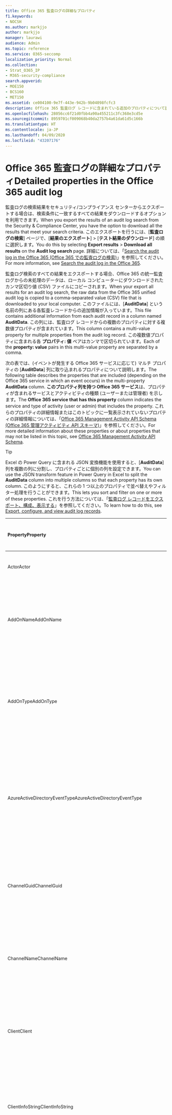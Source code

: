 ```yaml
---
title: Office 365 監査ログの詳細なプロパティ
f1.keywords:
- NOCSH
ms.author: markjjo
author: markjjo
manager: laurawi
audience: Admin
ms.topic: reference
ms.service: O365-seccomp
localization_priority: Normal
ms.collection:
- Strat_O365_IP
- M365-security-compliance
search.appverid:
- MOE150
- BCS160
- MET150
ms.assetid: ce004100-9e7f-443e-942b-9b04098fcfc3
description: Office 365 監査ログ レコードに含まれている追加のプロパティについて説明します。
ms.openlocfilehash: 28056cc6f21d0fbb4a90a455211c3fc368e3cd5e
ms.sourcegitcommit: 8959701cf009068b40da2757b4a61da61d5c166b
ms.translationtype: HT
ms.contentlocale: ja-JP
ms.lasthandoff: 04/09/2020
ms.locfileid: "43207176"
---
```

# <a name="detailed-properties-in-the-office-365-audit-log"></a><span data-ttu-id="90f0e-103">Office 365 監査ログの詳細なプロパティ</span><span class="sxs-lookup"><span data-stu-id="90f0e-103">Detailed properties in the Office 365 audit log</span></span>

<span data-ttu-id="90f0e-104">監査ログの検索結果をセキュリティ/コンプライアンス センターからエクスポートする場合は、検索条件に一致するすべての結果をダウンロードするオプションを利用できます。</span><span class="sxs-lookup"><span data-stu-id="90f0e-104">When you export the results of an audit log search from the Security & Compliance Center, you have the option to download all the results that meet your search criteria.</span></span> <span data-ttu-id="90f0e-105">このエクスポートを行うには、[**監査ログの検索**] ページで、[**結果のエクスポート**] \> [**テスト結果のダウンロード**] の順に選択します。</span><span class="sxs-lookup"><span data-stu-id="90f0e-105">You do this by selecting **Export results** \> **Download all results** on the **Audit log search** page.</span></span> <span data-ttu-id="90f0e-106">詳細については、「[Search the audit log in the Office 365 (Office 365 での監査ログの検索)](search-the-audit-log-in-security-and-compliance.md)」を参照してください。</span><span class="sxs-lookup"><span data-stu-id="90f0e-106">For more information, see [Search the audit log in the Office 365](search-the-audit-log-in-security-and-compliance.md).</span></span>
  
 <span data-ttu-id="90f0e-107">監査ログ検索のすべての結果をエクスポートする場合、Office 365 の統一監査ログからの未処理のデータは、ローカル コンピューターにダウンロードされたカンマ区切り値 (CSV) ファイルにコピーされます。</span><span class="sxs-lookup"><span data-stu-id="90f0e-107">When your export all results for an audit log search, the raw data from the Office 365 unified audit log is copied to a comma-separated value (CSV) file that is downloaded to your local computer.</span></span> <span data-ttu-id="90f0e-108">このファイルには、[**AuditData**] という名前の列にある各監査レコードからの追加情報が入っています。</span><span class="sxs-lookup"><span data-stu-id="90f0e-108">This file contains additional information from each audit record in a column named **AuditData**.</span></span> <span data-ttu-id="90f0e-109">この列には、監査ログ レコードからの複数のプロパティに対する複数値プロパティが含まれています。</span><span class="sxs-lookup"><span data-stu-id="90f0e-109">This column contains a multi-value property for multiple properties from the audit log record.</span></span> <span data-ttu-id="90f0e-110">この複数値プロパティに含まれる各 **プロパティ: 値** ペアはカンマで区切られています。</span><span class="sxs-lookup"><span data-stu-id="90f0e-110">Each of the **property: value** pairs in this multi-value property are separated by a comma.</span></span> 
  
<span data-ttu-id="90f0e-111">次の表では、(イベントが発生する Office 365 サービスに応じて) マルチ プロパティの [**AuditData**] 列に取り込まれるプロパティについて説明します。</span><span class="sxs-lookup"><span data-stu-id="90f0e-111">The following table describes the properties that are included (depending on the Office 365 service in which an event occurs) in the multi-property **AuditData** column.</span></span> <span data-ttu-id="90f0e-112">**このプロパティ列を持つ Office 365 サービス**は、プロパティが含まれるサービスとアクティビティの種類 (ユーザーまたは管理者) を示します。</span><span class="sxs-lookup"><span data-stu-id="90f0e-112">The **Office 365 service that has this property** column indicates the service and type of activity (user or admin) that includes the property.</span></span> <span data-ttu-id="90f0e-113">これらのプロパティの詳細情報またはこのトピックに一覧表示されていないプロパティの詳細情報については、「[Office 365 Management Activity API Schema (Office 365 管理アクティビティ API スキーマ)](https://go.microsoft.com/fwlink/p/?LinkId=717993)」を参照してください。</span><span class="sxs-lookup"><span data-stu-id="90f0e-113">For more detailed information about these properties or about properties that may not be listed in this topic, see [Office 365 Management Activity API Schema](https://go.microsoft.com/fwlink/p/?LinkId=717993).</span></span>
  
> [!TIP]
> <span data-ttu-id="90f0e-114">Excel の Power Query に含まれる JSON 変換機能を使用すると、[**AuditData**] 列を複数の列に分割し、プロパティごとに個別の列を設定できます。</span><span class="sxs-lookup"><span data-stu-id="90f0e-114">You can use the JSON transform feature in Power Query in Excel to split the **AuditData** column into multiple columns so that each property has its own column.</span></span> <span data-ttu-id="90f0e-115">このようにすると、これらの 1 つ以上のプロパティで並べ替えやフィルター処理を行うことができます。</span><span class="sxs-lookup"><span data-stu-id="90f0e-115">This lets you sort and filter on one or more of these properties.</span></span> <span data-ttu-id="90f0e-116">これを行う方法については、「[監査ログ レコードをエクスポート、構成、表示する](export-view-audit-log-records.md)」を参照してください。</span><span class="sxs-lookup"><span data-stu-id="90f0e-116">To learn how to do this, see [Export, configure, and view audit log records](export-view-audit-log-records.md).</span></span> 
  
|<span data-ttu-id="90f0e-117">**Property**</span><span class="sxs-lookup"><span data-stu-id="90f0e-117">**Property**</span></span>|<span data-ttu-id="90f0e-118">**説明**</span><span class="sxs-lookup"><span data-stu-id="90f0e-118">**Description**</span></span>|<span data-ttu-id="90f0e-119">**このプロパティを使用する Office 365 サービス**</span><span class="sxs-lookup"><span data-stu-id="90f0e-119">**Office 365 service that has this property**</span></span>|
|:-----|:-----|:-----|
|<span data-ttu-id="90f0e-120">Actor</span><span class="sxs-lookup"><span data-stu-id="90f0e-120">Actor</span></span>|<span data-ttu-id="90f0e-121">アクションを実行したユーザーまたはサービス アカウント。</span><span class="sxs-lookup"><span data-stu-id="90f0e-121">The user or service account that performed the action.</span></span>|<span data-ttu-id="90f0e-122">Azure Active Directory</span><span class="sxs-lookup"><span data-stu-id="90f0e-122">Azure Active Directory</span></span>|
|<span data-ttu-id="90f0e-123">AddOnName</span><span class="sxs-lookup"><span data-stu-id="90f0e-123">AddOnName</span></span>|<span data-ttu-id="90f0e-124">チームで追加、削除、または更新されたアドオンの名前。</span><span class="sxs-lookup"><span data-stu-id="90f0e-124">The name of an add-on that was added, removed, or updated in a team.</span></span> <span data-ttu-id="90f0e-125">Microsoft Teams のアドオンの種類には、ボット、コネクタ、またはタブがあります。</span><span class="sxs-lookup"><span data-stu-id="90f0e-125">The type of add-ons in Microsoft Teams is a bot, a connector, or a tab.</span></span>|<span data-ttu-id="90f0e-126">Microsoft Teams</span><span class="sxs-lookup"><span data-stu-id="90f0e-126">Microsoft Teams</span></span>|
|<span data-ttu-id="90f0e-127">AddOnType</span><span class="sxs-lookup"><span data-stu-id="90f0e-127">AddOnType</span></span>|<span data-ttu-id="90f0e-p106">チームで追加、削除、または更新されたアドオンの種類。次の値によって、アドオンの種類が示されます。</span><span class="sxs-lookup"><span data-stu-id="90f0e-p106">The type of an add-on that was added, removed, or updated in a team. The following values indicate the type of add-on.  </span></span><br/> <span data-ttu-id="90f0e-130">**1** -ボットを意味します。</span><span class="sxs-lookup"><span data-stu-id="90f0e-130">**1** - Indicates a bot.</span></span><br/> <span data-ttu-id="90f0e-131">**2** -コネクタを意味します。</span><span class="sxs-lookup"><span data-stu-id="90f0e-131">**2** - Indicates a connector.</span></span><br/> <span data-ttu-id="90f0e-132">**3** -タブを意味します。</span><span class="sxs-lookup"><span data-stu-id="90f0e-132">**3** - Indicates a tab.</span></span>|<span data-ttu-id="90f0e-133">Microsoft Teams</span><span class="sxs-lookup"><span data-stu-id="90f0e-133">Microsoft Teams</span></span>|
|<span data-ttu-id="90f0e-134">AzureActiveDirectoryEventType</span><span class="sxs-lookup"><span data-stu-id="90f0e-134">AzureActiveDirectoryEventType</span></span>|<span data-ttu-id="90f0e-p107">Azure Active Directory のイベントの種類。次の値によって、イベントの種類が示されます。</span><span class="sxs-lookup"><span data-stu-id="90f0e-p107">The type of Azure Active Directory event. The following values indicate the type of event.  </span></span><br/> <span data-ttu-id="90f0e-137">**0** - アカウント ログイン イベントを意味します。</span><span class="sxs-lookup"><span data-stu-id="90f0e-137">**0** - Indicates an account login event.</span></span><br/> <span data-ttu-id="90f0e-138">**1** - Azure アプリケーション セキュリティ イベントを意味します。</span><span class="sxs-lookup"><span data-stu-id="90f0e-138">**1** - Indicates an Azure application security event.</span></span>|<span data-ttu-id="90f0e-139">Azure Active Directory</span><span class="sxs-lookup"><span data-stu-id="90f0e-139">Azure Active Directory</span></span>|
|<span data-ttu-id="90f0e-140">ChannelGuid</span><span class="sxs-lookup"><span data-stu-id="90f0e-140">ChannelGuid</span></span>|<span data-ttu-id="90f0e-p108">Microsoft Teams のチャネルの ID。チャネルが置かれているチームは、**TeamName** プロパティと **TeamGuid** プロパティによって識別されます。</span><span class="sxs-lookup"><span data-stu-id="90f0e-p108">The ID of a Microsoft Teams channel. The team that the channel is located in is identified by the **TeamName** and **TeamGuid** properties.</span></span>|<span data-ttu-id="90f0e-143">Microsoft Teams</span><span class="sxs-lookup"><span data-stu-id="90f0e-143">Microsoft Teams</span></span>|
|<span data-ttu-id="90f0e-144">ChannelName</span><span class="sxs-lookup"><span data-stu-id="90f0e-144">ChannelName</span></span>|<span data-ttu-id="90f0e-p109">Microsoft Teams のチャネルの名前。チャネルが置かれているチームは、**TeamName** プロパティと **TeamGuid** プロパティによって識別されます。</span><span class="sxs-lookup"><span data-stu-id="90f0e-p109">The name of a Microsoft Teams channel. The team that the channel is located in is identified by the **TeamName** and **TeamGuid** properties.</span></span>|<span data-ttu-id="90f0e-147">Microsoft Teams</span><span class="sxs-lookup"><span data-stu-id="90f0e-147">Microsoft Teams</span></span>|
|<span data-ttu-id="90f0e-148">Client</span><span class="sxs-lookup"><span data-stu-id="90f0e-148">Client</span></span>|<span data-ttu-id="90f0e-149">ログイン イベントに使用されたクライアント デバイスと、そのデバイスの OS およびブラウザー (例: Nokia Lumia 920、Windows Phone 8、IE Mobile 11)。</span><span class="sxs-lookup"><span data-stu-id="90f0e-149">The client device, the device OS, and the device browser used for the login event (for example, Nokia Lumia 920; Windows Phone 8; IE Mobile 11).</span></span>|<span data-ttu-id="90f0e-150">Azure Active Directory</span><span class="sxs-lookup"><span data-stu-id="90f0e-150">Azure Active Directory</span></span>|
|<span data-ttu-id="90f0e-151">ClientInfoString</span><span class="sxs-lookup"><span data-stu-id="90f0e-151">ClientInfoString</span></span>|<span data-ttu-id="90f0e-152">操作を実行するために使用されたメール クライアントに関する情報 (ブラウザーのバージョン、Outlook のバージョン、およびモバイル デバイスの情報など)。</span><span class="sxs-lookup"><span data-stu-id="90f0e-152">Information about the email client that was used to perform the operation, such as a browser version, Outlook version, and mobile device information</span></span>|<span data-ttu-id="90f0e-153">Exchange (メールボックス アクティビティ)</span><span class="sxs-lookup"><span data-stu-id="90f0e-153">Exchange (mailbox activity)</span></span>|
|<span data-ttu-id="90f0e-154">ClientIP</span><span class="sxs-lookup"><span data-stu-id="90f0e-154">ClientIP</span></span>|<span data-ttu-id="90f0e-p110">アクティビティがログに記録されたときに使用されたデバイスの IP アドレス。IP アドレスは、IPv4 または IPv6 アドレスの形式で表示されます。</span><span class="sxs-lookup"><span data-stu-id="90f0e-p110">The IP address of the device that was used when the activity was logged. The IP address is displayed in either an IPv4 or IPv6 address format.</span></span><br/><br/> <span data-ttu-id="90f0e-157">一部のサービスでは、このプロパティに表示される値は、ユーザーに代わってサービスを呼び出す信頼できるアプリケーション (Office on the web アプリなど) の IP アドレスであり、アクティビティを実行したユーザーが使用するデバイスの IP アドレスではない場合があります。</span><span class="sxs-lookup"><span data-stu-id="90f0e-157">For some services, the value displayed in this property might be the IP address for a trusted application (for example, Office on the web apps) calling into the service on behalf of a user and not the IP address of the device used by person who performed the activity.</span></span> <br/><br/><span data-ttu-id="90f0e-158">また、Azure Active Directory 関連のイベントの管理者のアクティビティ (またはシステムアカウントによって実行されるアクティビティ) の場合、IP アドレスはログに記録されず、ClientIP プロパティの値は `null` になります。</span><span class="sxs-lookup"><span data-stu-id="90f0e-158">Also, for admin activity (or activity performed by a system account) for Azure Active Directory-related events, the IP address isn't logged and the value for the ClientIP property is `null`.</span></span> |<span data-ttu-id="90f0e-159">Azure Active Directory、Exchange、SharePoint</span><span class="sxs-lookup"><span data-stu-id="90f0e-159">Azure Active Directory, Exchange, SharePoint</span></span>|
|<span data-ttu-id="90f0e-160">CreationTime</span><span class="sxs-lookup"><span data-stu-id="90f0e-160">CreationTime</span></span>|<span data-ttu-id="90f0e-161">ユーザーがアクティビティを実行した、世界協定時刻 (UTC) での日時。</span><span class="sxs-lookup"><span data-stu-id="90f0e-161">The date and time in Coordinated Universal Time (UTC) when the user performed the activity.</span></span>|<span data-ttu-id="90f0e-162">すべて</span><span class="sxs-lookup"><span data-stu-id="90f0e-162">All</span></span>|
|<span data-ttu-id="90f0e-163">DestinationFileExtension</span><span class="sxs-lookup"><span data-stu-id="90f0e-163">DestinationFileExtension</span></span>|<span data-ttu-id="90f0e-p111">コピーまたは移動されたファイルのファイル拡張子。このプロパティは、FileCopied および FileMoved ユーザー アクティビティに対してのみ表示されます。</span><span class="sxs-lookup"><span data-stu-id="90f0e-p111">The file extension of a file that is copied or moved. This property is displayed only for the FileCopied and FileMoved user activities.</span></span>|<span data-ttu-id="90f0e-166">SharePoint</span><span class="sxs-lookup"><span data-stu-id="90f0e-166">SharePoint</span></span>|
|<span data-ttu-id="90f0e-167">DestinationFileName</span><span class="sxs-lookup"><span data-stu-id="90f0e-167">DestinationFileName</span></span>|<span data-ttu-id="90f0e-p112">コピーまたは移動されたファイルの名前。このプロパティは、FileCopied および FileMoved アクションに対してのみ表示されます。</span><span class="sxs-lookup"><span data-stu-id="90f0e-p112">The name of the file is copied or moved. This property is displayed only for the FileCopied and FileMoved actions.</span></span>|<span data-ttu-id="90f0e-170">SharePoint</span><span class="sxs-lookup"><span data-stu-id="90f0e-170">SharePoint</span></span>|
|<span data-ttu-id="90f0e-171">DestinationRelativeUrl</span><span class="sxs-lookup"><span data-stu-id="90f0e-171">DestinationRelativeUrl</span></span>|<span data-ttu-id="90f0e-172">ファイルのコピー先または移動先フォルダーの URL。</span><span class="sxs-lookup"><span data-stu-id="90f0e-172">The URL of the destination folder where a file is copied or moved.</span></span> <span data-ttu-id="90f0e-173">**SiteURL**、**DestinationRelativeURL**、および **DestinationFileName** プロパティの値の組み合わせは、**ObjectID** プロパティの値と同じであり、コピーされたファイルの完全パス名です。</span><span class="sxs-lookup"><span data-stu-id="90f0e-173">The combination of the values for the **SiteURL**, the **DestinationRelativeURL**, and the **DestinationFileName** property is the same as the value for the **ObjectID** property, which is the full path name for the file that was copied.</span></span> <span data-ttu-id="90f0e-174">このプロパティは、FileCopied および FileMoved ユーザー アクティビティに対してのみ表示されます。</span><span class="sxs-lookup"><span data-stu-id="90f0e-174">This property is displayed only for the FileCopied and FileMoved user activities.</span></span>|<span data-ttu-id="90f0e-175">SharePoint</span><span class="sxs-lookup"><span data-stu-id="90f0e-175">SharePoint</span></span>|
|<span data-ttu-id="90f0e-176">EventSource</span><span class="sxs-lookup"><span data-stu-id="90f0e-176">EventSource</span></span>|<span data-ttu-id="90f0e-p114">SharePoint でイベントが発生したことを示します。有効な値は、**SharePoint** と **ObjectModel** です。</span><span class="sxs-lookup"><span data-stu-id="90f0e-p114">Identifies that an event occurred in SharePoint. Possible values are **SharePoint** and **ObjectModel**.</span></span>|<span data-ttu-id="90f0e-179">SharePoint</span><span class="sxs-lookup"><span data-stu-id="90f0e-179">SharePoint</span></span>|
|<span data-ttu-id="90f0e-180">ExternalAccess</span><span class="sxs-lookup"><span data-stu-id="90f0e-180">ExternalAccess</span></span>|<span data-ttu-id="90f0e-p115">Exchange 管理者のアクティビティの場合は、組織内のユーザー、Microsoft データセンター担当者またはデータセンター サービス アカウント、あるいは代理管理者によってコマンドレットが実行されたことを示します。値 **False** は、コマンドレットが組織内のユーザーによって実行されたことを意味します。値 **True** は、コマンドレットがデータセンター担当者、データセンター サービス アカウント、または代理管理者によって実行されたことを意味します。</span><span class="sxs-lookup"><span data-stu-id="90f0e-p115">For Exchange admin activity, specifies whether the cmdlet was run by a user in your organization, by Microsoft datacenter personnel or a datacenter service account, or by a delegated administrator. The value **False** indicates that the cmdlet was run by someone in your organization. The value **True** indicates that the cmdlet was run by datacenter personnel, a datacenter service account, or a delegated administrator.  </span></span><br/> <span data-ttu-id="90f0e-184">Exchange メールボックス アクティビティの場合は、メールボックスにアクセスしたのが組織外のユーザーであるかどうかを示します。</span><span class="sxs-lookup"><span data-stu-id="90f0e-184">For Exchange mailbox activity, specifies whether a mailbox was accessed by a user outside your organization.</span></span>|<span data-ttu-id="90f0e-185">Exchange</span><span class="sxs-lookup"><span data-stu-id="90f0e-185">Exchange</span></span>|
|<span data-ttu-id="90f0e-186">ExtendedProperties</span><span class="sxs-lookup"><span data-stu-id="90f0e-186">ExtendedProperties</span></span>|<span data-ttu-id="90f0e-187">Azure Active Directory イベントの拡張プロパティ。</span><span class="sxs-lookup"><span data-stu-id="90f0e-187">The extended properties for an Azure Active Directory event.</span></span>|<span data-ttu-id="90f0e-188">Azure Active Directory</span><span class="sxs-lookup"><span data-stu-id="90f0e-188">Azure Active Directory</span></span>|
|<span data-ttu-id="90f0e-189">ID</span><span class="sxs-lookup"><span data-stu-id="90f0e-189">ID</span></span>|<span data-ttu-id="90f0e-190">監査レコード エントリの ID。</span><span class="sxs-lookup"><span data-stu-id="90f0e-190">The ID of the audit record entry.</span></span> <span data-ttu-id="90f0e-191">ID は、監査ログのレコードを一意に識別します。<sup>1</sup></span><span class="sxs-lookup"><span data-stu-id="90f0e-191">The ID uniquely identifies the record in the audit log.<sup>1</sup></span></span>|<span data-ttu-id="90f0e-192">すべて</span><span class="sxs-lookup"><span data-stu-id="90f0e-192">All</span></span>|
|<span data-ttu-id="90f0e-193">InternalLogonType</span><span class="sxs-lookup"><span data-stu-id="90f0e-193">InternalLogonType</span></span>|<span data-ttu-id="90f0e-194">内部使用のため予約済み。</span><span class="sxs-lookup"><span data-stu-id="90f0e-194">Reserved for internal use.</span></span>|<span data-ttu-id="90f0e-195">Exchange (メールボックス アクティビティ)</span><span class="sxs-lookup"><span data-stu-id="90f0e-195">Exchange (mailbox activity)</span></span>|
|<span data-ttu-id="90f0e-196">ItemType</span><span class="sxs-lookup"><span data-stu-id="90f0e-196">ItemType</span></span>|<span data-ttu-id="90f0e-p117">アクセスまたは変更されたオブジェクトの種類。設定できる値は、**File**、**Folder**、**Web**、**Site**、**Tenant**、および **DocumentLibrary** です。</span><span class="sxs-lookup"><span data-stu-id="90f0e-p117">The type of object that was accessed or modified. Possible values include **File**, **Folder**, **Web**, **Site**, **Tenant**, and **DocumentLibrary**.</span></span>|<span data-ttu-id="90f0e-199">SharePoint</span><span class="sxs-lookup"><span data-stu-id="90f0e-199">SharePoint</span></span>|
|<span data-ttu-id="90f0e-200">LoginStatus</span><span class="sxs-lookup"><span data-stu-id="90f0e-200">LoginStatus</span></span>|<span data-ttu-id="90f0e-201">発生した可能性のあるログイン失敗を識別します。</span><span class="sxs-lookup"><span data-stu-id="90f0e-201">Identifies login failures that might have occurred.</span></span>|<span data-ttu-id="90f0e-202">Azure Active Directory</span><span class="sxs-lookup"><span data-stu-id="90f0e-202">Azure Active Directory</span></span>|
|<span data-ttu-id="90f0e-203">LogonType</span><span class="sxs-lookup"><span data-stu-id="90f0e-203">LogonType</span></span>|<span data-ttu-id="90f0e-p118">メールボックス アクセスの種類。次の値によって、メールボックスにアクセスしたユーザーの種類が示されます。</span><span class="sxs-lookup"><span data-stu-id="90f0e-p118">The type of mailbox access. The following values indicate the type of user who accessed the mailbox.  </span></span><br/><br/> <span data-ttu-id="90f0e-206">**0** - メールボックスの所有者を意味します。</span><span class="sxs-lookup"><span data-stu-id="90f0e-206">**0** - Indicates a mailbox owner.</span></span><br/> <span data-ttu-id="90f0e-207">**1** - 管理者を意味します。</span><span class="sxs-lookup"><span data-stu-id="90f0e-207">**1** - Indicates an administrator.</span></span><br/> <span data-ttu-id="90f0e-208">**2** - 代理人を意味します。</span><span class="sxs-lookup"><span data-stu-id="90f0e-208">**2** - Indicates a delegate.</span></span> <br/><span data-ttu-id="90f0e-209">**3** - Microsoft データセンターのトランスポート サービスを意味します。</span><span class="sxs-lookup"><span data-stu-id="90f0e-209">**3** - Indicates the transport service in the Microsoft datacenter.</span></span><br/> <span data-ttu-id="90f0e-210">**4** - Microsoft データセンターのサービス アカウントを意味します。</span><span class="sxs-lookup"><span data-stu-id="90f0e-210">**4** - Indicates a   service account in the Microsoft datacenter.</span></span> <br/><span data-ttu-id="90f0e-211">**6** - 代理管理者を意味します。</span><span class="sxs-lookup"><span data-stu-id="90f0e-211">**6** - Indicates a delegated administrator.</span></span>|<span data-ttu-id="90f0e-212">Exchange (メールボックス アクティビティ)</span><span class="sxs-lookup"><span data-stu-id="90f0e-212">Exchange (mailbox activity)</span></span>|
|<span data-ttu-id="90f0e-213">MailboxGuid</span><span class="sxs-lookup"><span data-stu-id="90f0e-213">MailboxGuid</span></span>|<span data-ttu-id="90f0e-214">アクセスされたメールボックスの Exchange GUID。</span><span class="sxs-lookup"><span data-stu-id="90f0e-214">The Exchange GUID of the mailbox that was accessed.</span></span>|<span data-ttu-id="90f0e-215">Exchange (メールボックス アクティビティ)</span><span class="sxs-lookup"><span data-stu-id="90f0e-215">Exchange (mailbox activity)</span></span>|
|<span data-ttu-id="90f0e-216">MailboxOwnerUPN</span><span class="sxs-lookup"><span data-stu-id="90f0e-216">MailboxOwnerUPN</span></span>|<span data-ttu-id="90f0e-217">アクセスされたメールボックスの所有者のメール アドレス。</span><span class="sxs-lookup"><span data-stu-id="90f0e-217">The email address of the person who owns the mailbox that was accessed.</span></span>|<span data-ttu-id="90f0e-218">Exchange (メールボックス アクティビティ)</span><span class="sxs-lookup"><span data-stu-id="90f0e-218">Exchange (mailbox activity)</span></span>|
|<span data-ttu-id="90f0e-219">Members</span><span class="sxs-lookup"><span data-stu-id="90f0e-219">Members</span></span>|<span data-ttu-id="90f0e-p119">チームで追加または削除されたユーザーが一覧表示されます。次の値によって、ユーザーに割り当てられているロールの種類が示されます。</span><span class="sxs-lookup"><span data-stu-id="90f0e-p119">Lists the users that have been added or removed from a team. The following values indicate the Role type assigned to the user.  </span></span><br/><br/> <span data-ttu-id="90f0e-222">**1** - 所有者ロールを意味します。</span><span class="sxs-lookup"><span data-stu-id="90f0e-222">**1** - Indicates  the Owner role.</span></span><br/> <span data-ttu-id="90f0e-223">**2** - メンバー ロールを意味します。</span><span class="sxs-lookup"><span data-stu-id="90f0e-223">**2** - Indicates the Member role.</span></span><br/> <span data-ttu-id="90f0e-224">**3** - ゲスト ロールを意味します。</span><span class="sxs-lookup"><span data-stu-id="90f0e-224">**3** - Indicates the Guest role.</span></span> <br/><br/><span data-ttu-id="90f0e-225">Members プロパティには、組織の名前とメンバーのメール アドレスも含まれます。</span><span class="sxs-lookup"><span data-stu-id="90f0e-225">The Members property also includes the name of your organization, and the member's email address.</span></span>|<span data-ttu-id="90f0e-226">Microsoft Teams</span><span class="sxs-lookup"><span data-stu-id="90f0e-226">Microsoft Teams</span></span>|
|<span data-ttu-id="90f0e-227">ModifiedProperties (Name、NewValue、OldValue)</span><span class="sxs-lookup"><span data-stu-id="90f0e-227">ModifiedProperties (Name, NewValue, OldValue)</span></span>|<span data-ttu-id="90f0e-p120">このプロパティは、管理イベント (サイトまたはサイト コレクションの管理者グループのメンバーとしてユーザーを追加するなど) に対して表示されます。このプロパティには、変更されたプロパティの名前 (サイト管理者グループなど)、変更されたプロパティの新しい値 (サイト管理者として追加されたユーザーなど)、および変更されたオブジェクトの以前の値が格納されます。</span><span class="sxs-lookup"><span data-stu-id="90f0e-p120">The property is included for admin events, such as adding a user as a member of a site or a site collection admin group. The property includes the name of the property that was modified (for example, the Site Admin group) the new value of the modified property (such the user who was added as a site admin, and the previous value of the modified object.</span></span>|<span data-ttu-id="90f0e-230">すべて (管理者のアクティビティ)</span><span class="sxs-lookup"><span data-stu-id="90f0e-230">All (admin activity)</span></span>|
|<span data-ttu-id="90f0e-231">ObjectId</span><span class="sxs-lookup"><span data-stu-id="90f0e-231">ObjectId</span></span>|<span data-ttu-id="90f0e-232">Exchange 管理者の監査ログの場合は、コマンドレットによって変更されたオブジェクトの名前。</span><span class="sxs-lookup"><span data-stu-id="90f0e-232">For Exchange admin audit logging, the name of the object that was modified by the cmdlet.</span></span>  <br/> <span data-ttu-id="90f0e-233">SharePoint アクティビティの場合は、ユーザーがアクセスしたファイルまたはフォルダーの完全な URL パス名。</span><span class="sxs-lookup"><span data-stu-id="90f0e-233">For SharePoint activity, the full URL path name of the file or folder accessed by a user.</span></span>  <br/> <span data-ttu-id="90f0e-234">Azure AD アクティビティの場合は、変更されたユーザー アカウントの名前。</span><span class="sxs-lookup"><span data-stu-id="90f0e-234">For Azure AD activity, the name of the user account that was modified.</span></span>|<span data-ttu-id="90f0e-235">すべて</span><span class="sxs-lookup"><span data-stu-id="90f0e-235">All</span></span>|
|<span data-ttu-id="90f0e-236">Operation</span><span class="sxs-lookup"><span data-stu-id="90f0e-236">Operation</span></span>|<span data-ttu-id="90f0e-237">ユーザーまたは管理アクティビティの名前。</span><span class="sxs-lookup"><span data-stu-id="90f0e-237">The name of the user or admin activity.</span></span> <span data-ttu-id="90f0e-238">このプロパティの値は、[**アクティビティ**] ドロップ ダウン リストで選択した値に対応します。</span><span class="sxs-lookup"><span data-stu-id="90f0e-238">The value of this property corresponds to the value that was selected in the **Activities** drop down list.</span></span> <span data-ttu-id="90f0e-239">[**すべてのアクティビティの結果を表示**] を選択した場合、レポートにはすべてのサービスのすべてのユーザーと管理アクティビティのエントリが取り込まれます。</span><span class="sxs-lookup"><span data-stu-id="90f0e-239">If **Show results for all activities** was selected, the report will included entries for all user and admin activities for all services.</span></span> <span data-ttu-id="90f0e-240">Office 365 監査ログに記録される操作/アクティビティについては、「[Search the audit log in the Office 365 (Office 365 での監査ログの検索)](search-the-audit-log-in-security-and-compliance.md)」の [**監査されるアクティビティ**] タブを参照してください。</span><span class="sxs-lookup"><span data-stu-id="90f0e-240">For a description of the operations/activities that are logged in the Office 365 audit log, see the **Audited activities** tab in [Search the audit log in the Office 365](search-the-audit-log-in-security-and-compliance.md).</span></span>  <br/> <span data-ttu-id="90f0e-241">Exchange 管理者アクティビティでは、このプロパティは、実行されたコマンドレットの名前を識別します。</span><span class="sxs-lookup"><span data-stu-id="90f0e-241">For Exchange admin activity, this property identifies the name of the cmdlet that was run.</span></span>|<span data-ttu-id="90f0e-242">すべて</span><span class="sxs-lookup"><span data-stu-id="90f0e-242">All</span></span>|
|<span data-ttu-id="90f0e-243">OrganizationId</span><span class="sxs-lookup"><span data-stu-id="90f0e-243">OrganizationId</span></span>|<span data-ttu-id="90f0e-244">Office 365 組織の GUID。</span><span class="sxs-lookup"><span data-stu-id="90f0e-244">The GUID for your Office 365 organization.</span></span>|<span data-ttu-id="90f0e-245">すべて</span><span class="sxs-lookup"><span data-stu-id="90f0e-245">All</span></span>|
|<span data-ttu-id="90f0e-246">Path</span><span class="sxs-lookup"><span data-stu-id="90f0e-246">Path</span></span>|<span data-ttu-id="90f0e-p122">アクセスされたメッセージが置かれているメールボックス フォルダーの名前。このプロパティは、メッセージの作成先、コピー先、移動先のフォルダーも識別します。</span><span class="sxs-lookup"><span data-stu-id="90f0e-p122">The name of the mailbox folder where the message that was accessed is located. This property also identifies the folder a where a message is created in or copied/moved to.</span></span>|<span data-ttu-id="90f0e-249">Exchange (メールボックス アクティビティ)</span><span class="sxs-lookup"><span data-stu-id="90f0e-249">Exchange (mailbox activity)</span></span>|
|<span data-ttu-id="90f0e-250">Parameters</span><span class="sxs-lookup"><span data-stu-id="90f0e-250">Parameters</span></span>|<span data-ttu-id="90f0e-251">Exchange 管理者のアクティビティの場合、Operation プロパティで識別されたコマンドレットで使用された、すべてのパラメーターの名前と値。</span><span class="sxs-lookup"><span data-stu-id="90f0e-251">For Exchange admin activity, the name and value for all parameters that were used with the cmdlet that is identified in the Operation property.</span></span>|<span data-ttu-id="90f0e-252">Exchange (管理者のアクティビティ)</span><span class="sxs-lookup"><span data-stu-id="90f0e-252">Exchange (admin activity)</span></span>|
|<span data-ttu-id="90f0e-253">RecordType</span><span class="sxs-lookup"><span data-stu-id="90f0e-253">RecordType</span></span>|<span data-ttu-id="90f0e-p123">レコードで示されている操作の種類。次の値によって、レコードの種類が示されます。</span><span class="sxs-lookup"><span data-stu-id="90f0e-p123">The type of operation indicated by the record. The following values indicate the record type.  </span></span><br/><br/> <span data-ttu-id="90f0e-256">**1** - Exchange 管理者監査ログのレコードを意味します。</span><span class="sxs-lookup"><span data-stu-id="90f0e-256">**1** - Indicates a record from the  Exchange  admin audit log.</span></span> <br/><span data-ttu-id="90f0e-257">**2** - Exchange メールボックス監査ログの、単一のメールボックス アイテムに対して行われた操作に関するレコードを意味します。</span><span class="sxs-lookup"><span data-stu-id="90f0e-257">**2** - Indicates a record from the  Exchange  mailbox audit log for an operation performed on a singled mailbox item.</span></span> <br/><span data-ttu-id="90f0e-258">**3** - Exchange メールボックス監査ログからのレコードも示します。</span><span class="sxs-lookup"><span data-stu-id="90f0e-258">**3** - Also indicates a record from the  Exchange  mailbox audit log.</span></span> <span data-ttu-id="90f0e-259">このレコードの種類は、ソース メールボックス内の複数のアイテムに対して操作が実行されたことを示します (削除済みアイテム フォルダーへの複数のアイテムの移動、または複数のアイテムの完全な削除など)。</span><span class="sxs-lookup"><span data-stu-id="90f0e-259">This record type indicates that the operation was performed on multiple items in the source mailbox (such as moving multiple items to the Deleted Items folder or permanently deleting multiple items).</span></span> <br/><span data-ttu-id="90f0e-260">**4** - SharePoint でのサイト管理者の操作 (管理者またはユーザーがサイトに対するアクセス許可を割り当てるなど) を意味します。</span><span class="sxs-lookup"><span data-stu-id="90f0e-260">**4** - Indicates a site admin operation in SharePoint, such as an administrator or user assigning permissions to a site.</span></span> <br/><span data-ttu-id="90f0e-261">**6** - SharePoint でのファイルまたはフォルダーに関連する操作 (ユーザーの表示、ファイルの変更など) を意味します。</span><span class="sxs-lookup"><span data-stu-id="90f0e-261">**6** - Indicates a file or folder-related operation in SharePoint, such as a user viewing or modifying a file.</span></span> <br/><span data-ttu-id="90f0e-262">**8** - Azure Active Directory で行われた管理者の操作を意味します。</span><span class="sxs-lookup"><span data-stu-id="90f0e-262">**8** - Indicates an admin operation performed in Azure Active Directory.</span></span> <br/><span data-ttu-id="90f0e-p125">**9** - Azure Active Directory での OrgId ログオン イベントを意味します。このレコードの種類は非推奨となっています。</span><span class="sxs-lookup"><span data-stu-id="90f0e-p125">**9** - Indicates  OrgId logon events in Azure Active Directory. This record type is being deprecated. </span></span><br/><span data-ttu-id="90f0e-265">**10** - データ センターで Microsoft 担当者が行ったセキュリティ コマンドレット イベントを意味します。</span><span class="sxs-lookup"><span data-stu-id="90f0e-265">**10** - Indicates security cmdlet events that were performed by Microsoft personnel in the data center.</span></span> <br/><span data-ttu-id="90f0e-266">**11** - SharePoint でのデータ損失防止 (DLP) イベントを意味します。</span><span class="sxs-lookup"><span data-stu-id="90f0e-266">**11** - Indicates Data loss protection (DLP) events in SharePoint.</span></span><br/> <span data-ttu-id="90f0e-267">**12** - Sway のイベントを意味します。</span><span class="sxs-lookup"><span data-stu-id="90f0e-267">**12** - Indicates Sway events.</span></span> <br/><span data-ttu-id="90f0e-268">**13** - 統合 DLP ポリシーを使用して構成された場合の Exchange の DLP イベントを意味します。</span><span class="sxs-lookup"><span data-stu-id="90f0e-268">**13** - Indicates DLP events in Exchange, when configured with a unified a DLP policy.</span></span> <span data-ttu-id="90f0e-269">Exchange メール フロー ルール (トランスポート ルールとも呼ばれます) に基づく DLP イベントはサポートされていません。</span><span class="sxs-lookup"><span data-stu-id="90f0e-269">DLP events based on Exchange mail flow rules (also known as transport rules) aren't supported.</span></span><br><span data-ttu-id="90f0e-270">**14** - SharePoint の共有イベントを意味します。</span><span class="sxs-lookup"><span data-stu-id="90f0e-270">**14** - Indicates sharing events in SharePoint.</span></span><br/> <span data-ttu-id="90f0e-271">**15** - Azure Active Directory の Secure Token Service (STS) ログオン イベントを意味します。</span><span class="sxs-lookup"><span data-stu-id="90f0e-271">**15** - Indicates Secure Token Service (STS) logon events in Azure Active Directory.</span></span> <br/><span data-ttu-id="90f0e-272">**18** - セキュリティ/コンプライアンス センターのイベントを意味します。</span><span class="sxs-lookup"><span data-stu-id="90f0e-272">**18** - Indicates Security & Compliance Center events.</span></span> <br/><span data-ttu-id="90f0e-273">**19** - 非常に短い期間内に発生する反復アクティビティが集約されたExchange メールボックスの操作を意味します。</span><span class="sxs-lookup"><span data-stu-id="90f0e-273">**19** - Indicates aggregated Exchange mailbox operations for repetitive activity that occurs within a very short duration.</span></span> <br/><span data-ttu-id="90f0e-274">**20** - Power BI のイベントを意味します。</span><span class="sxs-lookup"><span data-stu-id="90f0e-274">**20** - Indicates Power BI events.</span></span> <br/><span data-ttu-id="90f0e-275">**21**- Dynamics 365 のイベントを意味します。</span><span class="sxs-lookup"><span data-stu-id="90f0e-275">**21**- Indicates Dynamics 365 events.</span></span><br/><span data-ttu-id="90f0e-276">**22** - Yammer のイベントを意味します。</span><span class="sxs-lookup"><span data-stu-id="90f0e-276">**22** - Indicates Yammer events.</span></span> <br/><span data-ttu-id="90f0e-277">**23** - Skype for Business のイベントを意味します。</span><span class="sxs-lookup"><span data-stu-id="90f0e-277">**23** - Indicates Skype for Business events.</span></span> <br/><span data-ttu-id="90f0e-278">**24** - 電子情報開示のイベントを意味します。</span><span class="sxs-lookup"><span data-stu-id="90f0e-278">**24** - Indicates eDiscovery events.</span></span> <span data-ttu-id="90f0e-279">このレコードの種類は、セキュリティ/コンプライアンス センターでコンテンツ検索を実行し、eDiscovery のケースを管理することによって実行されるアクティビティを意味します。</span><span class="sxs-lookup"><span data-stu-id="90f0e-279">This record type indicates activities that were performed by running content searches and managing eDiscovery cases in the security and compliance center.</span></span> <span data-ttu-id="90f0e-280">詳細については、「[Office 365 監査ログで電子情報開示アクティビティを検索する](search-for-ediscovery-activities-in-the-audit-log.md)」を参照してください。</span><span class="sxs-lookup"><span data-stu-id="90f0e-280">For more information, see [Search for eDiscovery activities in the Office 365 audit log](search-for-ediscovery-activities-in-the-audit-log.md).</span></span><br/><span data-ttu-id="90f0e-281">**25、26、27** - Microsoft Teams のイベントを意味します。</span><span class="sxs-lookup"><span data-stu-id="90f0e-281">**25, 26, or 27** - Indicates Microsoft Teams events.</span></span> <br/><span data-ttu-id="90f0e-282">**28** - Exchange Online Protection と Office 365 Advanced Threat Protection からのフィッシングとマルウェアのイベントを意味します。</span><span class="sxs-lookup"><span data-stu-id="90f0e-282">**28** - Indicates phishing and malware events from Exchange Online Protection and Office 365 Advanced Threat Protection.</span></span><br/><span data-ttu-id="90f0e-283">**29** - Exchange Online Protection と Office 365 Advanced Threat Protection からのフィッシングとマルウェアの提出イベントを意味します。</span><span class="sxs-lookup"><span data-stu-id="90f0e-283">**29** - Indicates submission events from Exchange Online Protection and Office 365 Advanced Threat Protection.</span></span><br/><span data-ttu-id="90f0e-284">**30** - Microsoft Power Automate (旧称 Microsoft Flow) イベントを意味します。</span><span class="sxs-lookup"><span data-stu-id="90f0e-284">**30** - Indicates Microsoft Power Automate (formerly called Microsoft Flow) events.</span></span><br/> <span data-ttu-id="90f0e-285">**31** - 高度な電子情報開示イベントを意味します。</span><span class="sxs-lookup"><span data-stu-id="90f0e-285">**31** - Indicates Advanced eDiscovery events.</span></span><br/> <span data-ttu-id="90f0e-286">**32** - Microsoft Stream のイベントを意味します。</span><span class="sxs-lookup"><span data-stu-id="90f0e-286">**32** - Indicates Microsoft Stream events.</span></span><br/> <span data-ttu-id="90f0e-287">**33** - SharePoint の DLP 分類に関連するイベントを意味します。</span><span class="sxs-lookup"><span data-stu-id="90f0e-287">**33** - Indicates events related to DLP classification in SharePoint.</span></span><br/><span data-ttu-id="90f0e-288">**35** - Microsoft Project のイベントを意味します。</span><span class="sxs-lookup"><span data-stu-id="90f0e-288">**35** - Indicates Microsoft Project events.</span></span> <br/> <span data-ttu-id="90f0e-289">**36** - Sharepoint リストのイベントを意味します。</span><span class="sxs-lookup"><span data-stu-id="90f0e-289">**36** - Indicates SharePoint list events.</span></span><br/><span data-ttu-id="90f0e-290">**37** - SharePoint コメントに関連するイベントを意味します。</span><span class="sxs-lookup"><span data-stu-id="90f0e-290">**37** - Indicates events related to SharePoint comments.</span></span> <br/><span data-ttu-id="90f0e-291">**38** - セキュリティ/コンプライアンス センターにおけるアイテム保持ポリシーと保持ラベルに関連するイベントを意味します。</span><span class="sxs-lookup"><span data-stu-id="90f0e-291">**38** - Indicates events related to retention policies and retention labels in the security and compliance center.</span></span>  <br/><span data-ttu-id="90f0e-292">**40** - セキュリティ/コンプライアンス アラートのシグナルに起因するイベントを意味します。</span><span class="sxs-lookup"><span data-stu-id="90f0e-292">**40** - Indicates events that results from security and compliance alert signals.</span></span><br/> <span data-ttu-id="90f0e-293">**41** - Office 365 Advanced Threat Protection でのブロック時の安全なリンクと上書きのブロック イベントを意味します。</span><span class="sxs-lookup"><span data-stu-id="90f0e-293">**41** - Indicates safe links time-of-block and block override events in Office 365 Advanced Threat Protection.</span></span><br/><span data-ttu-id="90f0e-294">**42** - Office 365 セキュリティおよびコンプライアンス センターの分析情報とレポートに関連するイベントを意味します。</span><span class="sxs-lookup"><span data-stu-id="90f0e-294">**42** - Indicates events related to insights and reports in the Office 365 security and compliance center.</span></span><br/><span data-ttu-id="90f0e-295">**44** - Workplace Analytics のイベントを意味します。</span><span class="sxs-lookup"><span data-stu-id="90f0e-295">**44** - Indicates Workplace Analytics events.</span></span> <br/><span data-ttu-id="90f0e-296">**45** - Power アプリのイベントを意味します。</span><span class="sxs-lookup"><span data-stu-id="90f0e-296">**45** - Indicates Power Apps events.</span></span> <br/> <span data-ttu-id="90f0e-297">**47** - SharePoint、OneDrive、Microsoft Teams 内のファイルに対する、Office 365 Advanced Threat Protection からのフィッシングとマルウェアのイベントを意味します。</span><span class="sxs-lookup"><span data-stu-id="90f0e-297">**47** - Indicates phishing and malware events from Office 365 Advanced Threat Protection for files in SharePoint, OneDrive, and Microsoft Teams.</span></span><br/><span data-ttu-id="90f0e-298">**48** - コンテンツ エクスプローラーのイベントを示します。</span><span class="sxs-lookup"><span data-stu-id="90f0e-298">**48** - Indicates content explorer events.</span></span> <span data-ttu-id="90f0e-299">詳細については、「[データ分類コンテンツ エクスプローラーの使用](data-classification-content-explorer.md)」を参照してください。</span><span class="sxs-lookup"><span data-stu-id="90f0e-299">For more information, see [Using data classification content explorer](data-classification-content-explorer.md).</span></span> <br/><span data-ttu-id="90f0e-300">**49** - 医療関係向け Microsoft Teams の[患者アプリケーション](https://docs.microsoft.com/MicrosoftTeams/expand-teams-across-your-org/healthcare/patients-audit)に関連するイベントを意味します。</span><span class="sxs-lookup"><span data-stu-id="90f0e-300">**49** - Indicates [Patients application](https://docs.microsoft.com/MicrosoftTeams/expand-teams-across-your-org/healthcare/patients-audit) events in Microsoft Teams for Healthcare.</span></span> <br/><span data-ttu-id="90f0e-301">**50** - MailItemsAccessed メールボックス監査アクションに関連するイベントを意味します。</span><span class="sxs-lookup"><span data-stu-id="90f0e-301">**50** - Indicates events related to the MailItemsAccessed mailbox audit action.</span></span> <br/><span data-ttu-id="90f0e-302">**52** - データ インサイト REST API に関連するイベントを意味します。</span><span class="sxs-lookup"><span data-stu-id="90f0e-302">**52** - Indicates events related to the Data Insights REST API.</span></span><br/><span data-ttu-id="90f0e-303">**53** - 情報障壁ポリシーの適用に関連するイベントを意味します。</span><span class="sxs-lookup"><span data-stu-id="90f0e-303">**53** - Indicates events related to the application of information barrier policies.</span></span> <span data-ttu-id="90f0e-304">詳細については、「[Define policies for information barriers (情報障壁のポリシーを定義する)](information-barriers-policies.md)」を参照してください。</span><span class="sxs-lookup"><span data-stu-id="90f0e-304">For more information, see [Define policies for information barriers](information-barriers-policies.md).</span></span> <br/><span data-ttu-id="90f0e-305">**54** - SharePoint リスト アイテム イベントを意味します。</span><span class="sxs-lookup"><span data-stu-id="90f0e-305">**54** - Indicates SharePoint list item events.</span></span><br/><span data-ttu-id="90f0e-306">**55** - SharePoint コンテンツ タイプ イベントを意味します。</span><span class="sxs-lookup"><span data-stu-id="90f0e-306">**55** - Indicates SharePoint content type events.</span></span><br/> <span data-ttu-id="90f0e-307">**56** - SharePoint リスト フィールド イベントを意味します。</span><span class="sxs-lookup"><span data-stu-id="90f0e-307">**56** - Indicates SharePoint list field events.</span></span> <br/><span data-ttu-id="90f0e-308">**62** - メール攻撃キャンペーンに関連するイベントを意味します。</span><span class="sxs-lookup"><span data-stu-id="90f0e-308">**62** - Indicates events related to email attack campaigns.</span></span> <span data-ttu-id="90f0e-309">詳細については、「[Office 365 ATP のキャンペーン ビュー](https://docs.microsoft.com/microsoft-365/security/office-365-security/campaigns)」を参照してください。</span><span class="sxs-lookup"><span data-stu-id="90f0e-309">For more information, see [Campaign Views in Office 365 ATP](https://docs.microsoft.com/microsoft-365/security/office-365-security/campaigns).</span></span><br/><span data-ttu-id="90f0e-310">**64** - 自動調査および対応イベントを意味します。</span><span class="sxs-lookup"><span data-stu-id="90f0e-310">**64** - Indicates automated investigation and response events.</span></span> <span data-ttu-id="90f0e-311">詳細については、「[Office 365 での自動調査および対応 (AIR)](../security/office-365-security/automated-investigation-response-office.md)」を参照してください</span><span class="sxs-lookup"><span data-stu-id="90f0e-311">For information, see [automated investigation and response (AIR) in Office 365](../security/office-365-security/automated-investigation-response-office.md)</span></span><br/><span data-ttu-id="90f0e-312">**65** - 検疫イベントを示します。</span><span class="sxs-lookup"><span data-stu-id="90f0e-312">**65** - Indicates quarantine events.</span></span> <span data-ttu-id="90f0e-313">詳細については、「[Office 365 での検疫](../security/office-365-security/quarantine-email-messages.md)」を参照してください。</span><span class="sxs-lookup"><span data-stu-id="90f0e-313">For more information, see [Quarantine in Office 365](../security/office-365-security/quarantine-email-messages.md).</span></span> <br/><span data-ttu-id="90f0e-314">**66** - Microsoft Forms のイベントを意味します。</span><span class="sxs-lookup"><span data-stu-id="90f0e-314">**66** - Indicates Microsoft Forms events.</span></span><br/><span data-ttu-id="90f0e-315">**68** - Exchange の通信コンプライアンス イベントを示します。</span><span class="sxs-lookup"><span data-stu-id="90f0e-315">**68** - Indicates Communication compliance events in Exchange.</span></span> <span data-ttu-id="90f0e-316">詳細については、「[Microsoft 365 での通信コンプライアンス](communication-compliance.md)」を参照してください。</span><span class="sxs-lookup"><span data-stu-id="90f0e-316">For more information, see [Communication compliance in Microsoft 365](communication-compliance.md).</span></span><br/><span data-ttu-id="90f0e-317">**69** - カスタマー キーの暗号化に関連するイベントを意味します。</span><span class="sxs-lookup"><span data-stu-id="90f0e-317">**69** - Indicates events related to Customer Key Encryption.</span></span> <span data-ttu-id="90f0e-318">詳細については、「[Service encryption with Customer Key in Office 365 (Office 365 カスタマー キーを使用したサービス暗号化)](customer-key-overview.md)」を参照してください。</span><span class="sxs-lookup"><span data-stu-id="90f0e-318">For more information, see [Service encryption with Customer Key in Office 365](customer-key-overview.md).</span></span> 
|<span data-ttu-id="90f0e-319">ResultStatus</span><span class="sxs-lookup"><span data-stu-id="90f0e-319">ResultStatus</span></span>|<span data-ttu-id="90f0e-320">(**Operation** プロパティで指定された) アクションが正常に終了したかどうかを示します。</span><span class="sxs-lookup"><span data-stu-id="90f0e-320">Indicates whether the action (specified in the **Operation** property) was successful or not.</span></span>  <br/> <span data-ttu-id="90f0e-321">Exchange 管理者アクティビティでは、値は **True** (成功) または **False** (失敗) のいずれかになります。</span><span class="sxs-lookup"><span data-stu-id="90f0e-321">For Exchange admin activity, the value is either **True** (successful) or **False** (failed).</span></span>|<span data-ttu-id="90f0e-322">すべて</span><span class="sxs-lookup"><span data-stu-id="90f0e-322">All</span></span>  <br/>|
|<span data-ttu-id="90f0e-323">SecurityComplianceCenterEventType</span><span class="sxs-lookup"><span data-stu-id="90f0e-323">SecurityComplianceCenterEventType</span></span>|<span data-ttu-id="90f0e-324">アクティビティがセキュリティ/コンプライアンス センター イベントであることを意味します。</span><span class="sxs-lookup"><span data-stu-id="90f0e-324">Indicates that the activity was a Security & Compliance Center event.</span></span> <span data-ttu-id="90f0e-325">セキュリティ/コンプライアンス センター アクティビティはすべて、このプロパティの値が **0** です。</span><span class="sxs-lookup"><span data-stu-id="90f0e-325">All Security & Compliance Center activities will have a value of **0** for this property.</span></span>|<span data-ttu-id="90f0e-326">セキュリティ/コンプライアンス センター</span><span class="sxs-lookup"><span data-stu-id="90f0e-326">Security & Compliance Center</span></span>|
|<span data-ttu-id="90f0e-327">SharingType</span><span class="sxs-lookup"><span data-stu-id="90f0e-327">SharingType</span></span>|<span data-ttu-id="90f0e-p136">リソースが共有されたユーザーに割り当てられているアクセス許可の種類。このユーザーは、**UserSharedWith** プロパティによって識別されます。</span><span class="sxs-lookup"><span data-stu-id="90f0e-p136">The type of sharing permissions that was assigned to the user that the resource was shared with. This user is identified in the **UserSharedWith** property.</span></span>|<span data-ttu-id="90f0e-330">SharePoint</span><span class="sxs-lookup"><span data-stu-id="90f0e-330">SharePoint</span></span>|
|<span data-ttu-id="90f0e-331">Site</span><span class="sxs-lookup"><span data-stu-id="90f0e-331">Site</span></span>|<span data-ttu-id="90f0e-332">ユーザーがアクセスしたファイルまたはフォルダーが置かれているサイトの GUID。</span><span class="sxs-lookup"><span data-stu-id="90f0e-332">The GUID of the site where the file or folder accessed by the user is located.</span></span>|<span data-ttu-id="90f0e-333">SharePoint</span><span class="sxs-lookup"><span data-stu-id="90f0e-333">SharePoint</span></span>|
|<span data-ttu-id="90f0e-334">SiteUrl</span><span class="sxs-lookup"><span data-stu-id="90f0e-334">SiteUrl</span></span>|<span data-ttu-id="90f0e-335">ユーザーがアクセスしたファイルまたはフォルダーが置かれているサイトの URL。</span><span class="sxs-lookup"><span data-stu-id="90f0e-335">The URL of the site where the file or folder accessed by the user is located.</span></span>|<span data-ttu-id="90f0e-336">SharePoint</span><span class="sxs-lookup"><span data-stu-id="90f0e-336">SharePoint</span></span>|
|<span data-ttu-id="90f0e-337">SourceFileExtension</span><span class="sxs-lookup"><span data-stu-id="90f0e-337">SourceFileExtension</span></span>|<span data-ttu-id="90f0e-p137">ユーザーがアクセスしたファイルのファイル拡張子。アクセスされたオブジェクトがフォルダーの場合、このプロパティは空白になります。</span><span class="sxs-lookup"><span data-stu-id="90f0e-p137">The file extension of the file that was accessed by the user. This property is blank if the object that was accessed is a folder.</span></span>|<span data-ttu-id="90f0e-340">SharePoint</span><span class="sxs-lookup"><span data-stu-id="90f0e-340">SharePoint</span></span>|
|<span data-ttu-id="90f0e-341">SourceFileName</span><span class="sxs-lookup"><span data-stu-id="90f0e-341">SourceFileName</span></span>|<span data-ttu-id="90f0e-342">ユーザーがアクセスしたファイルまたはフォルダーの名前。</span><span class="sxs-lookup"><span data-stu-id="90f0e-342">The name of the file or folder accessed by the user.</span></span>|<span data-ttu-id="90f0e-343">SharePoint</span><span class="sxs-lookup"><span data-stu-id="90f0e-343">SharePoint</span></span>|
|<span data-ttu-id="90f0e-344">SourceRelativeUrl</span><span class="sxs-lookup"><span data-stu-id="90f0e-344">SourceRelativeUrl</span></span>|<span data-ttu-id="90f0e-345">ユーザーがアクセスするファイルが含まれているフォルダーの URL。</span><span class="sxs-lookup"><span data-stu-id="90f0e-345">The URL of the folder that contains the file accessed by the user.</span></span> <span data-ttu-id="90f0e-346">**SiteURL**、**SourceRelativeURL**、および **SourceFileName** プロパティの値の組み合わせは、**ObjectID** プロパティの値と同じであり、ユーザーがアクセスするファイルの完全パス名です。</span><span class="sxs-lookup"><span data-stu-id="90f0e-346">The combination of the values for the **SiteURL**, the **SourceRelativeURL**, and the **SourceFileName** property is the same as the value for the **ObjectID** property, which is the full path name for the file accessed by the user.</span></span>|<span data-ttu-id="90f0e-347">SharePoint</span><span class="sxs-lookup"><span data-stu-id="90f0e-347">SharePoint</span></span>|
|<span data-ttu-id="90f0e-348">Subject</span><span class="sxs-lookup"><span data-stu-id="90f0e-348">Subject</span></span>|<span data-ttu-id="90f0e-349">アクセスされたメッセージの件名。</span><span class="sxs-lookup"><span data-stu-id="90f0e-349">The subject line of the message that was accessed.</span></span>|<span data-ttu-id="90f0e-350">Exchange (メールボックス アクティビティ)</span><span class="sxs-lookup"><span data-stu-id="90f0e-350">Exchange (mailbox activity)</span></span>|
|<span data-ttu-id="90f0e-351">TabType</span><span class="sxs-lookup"><span data-stu-id="90f0e-351">TabType</span></span>| <span data-ttu-id="90f0e-p139">チームで追加、削除、または更新されたタブの種類。このプロパティの有効な値は次のとおりです。</span><span class="sxs-lookup"><span data-stu-id="90f0e-p139">The type of tab added, removed, or updated in a team. The possible values for this property are:  </span></span><br/><br/> <span data-ttu-id="90f0e-354">**Excel pin** - Excel のタブ。</span><span class="sxs-lookup"><span data-stu-id="90f0e-354">**Excel pin** - An Excel tab.</span></span>  <br/> <span data-ttu-id="90f0e-355">**Extension** - すべてのファースト パーティおよびサード パーティのアプリ (Class Schedule、VSTS、Forms など)。</span><span class="sxs-lookup"><span data-stu-id="90f0e-355">**Extension** - All first-party and third-party apps; such as Class Schedule, VSTS, and Forms.</span></span>  <br/> <span data-ttu-id="90f0e-356">**Notes** - OneNote のタブ。</span><span class="sxs-lookup"><span data-stu-id="90f0e-356">**Notes** - OneNote tab.</span></span>  <br/> <span data-ttu-id="90f0e-357">**Pdfpin** - PDF のタブ。</span><span class="sxs-lookup"><span data-stu-id="90f0e-357">**Pdfpin** - A PDF tab.</span></span>  <br/> <span data-ttu-id="90f0e-358">**Powerbi** - PowerBI のタブ。</span><span class="sxs-lookup"><span data-stu-id="90f0e-358">**Powerbi** - A PowerBI tab.</span></span>  <br/> <span data-ttu-id="90f0e-359">**Powerpointpin** - PowerPoint のタブ。</span><span class="sxs-lookup"><span data-stu-id="90f0e-359">**Powerpointpin** - A PowerPoint tab.</span></span>  <br/> <span data-ttu-id="90f0e-360">**Sharepointfiles** - SharePoint のタブ。</span><span class="sxs-lookup"><span data-stu-id="90f0e-360">**Sharepointfiles** - A SharePoint tab.</span></span>  <br/> <span data-ttu-id="90f0e-361">**Webpage** - ピン留めされた Web サイトのタブ。</span><span class="sxs-lookup"><span data-stu-id="90f0e-361">**Webpage** - A pinned website tab.</span></span>  <br/> <span data-ttu-id="90f0e-362">**Wiki-tab** - Wiki のタブ。</span><span class="sxs-lookup"><span data-stu-id="90f0e-362">**Wiki-tab** - A wiki tab.</span></span>  <br/> <span data-ttu-id="90f0e-363">**Wordpin** - Word のタブ。</span><span class="sxs-lookup"><span data-stu-id="90f0e-363">**Wordpin** - A Word tab.</span></span>|<span data-ttu-id="90f0e-364">Microsoft Teams</span><span class="sxs-lookup"><span data-stu-id="90f0e-364">Microsoft Teams</span></span>|
|<span data-ttu-id="90f0e-365">Target</span><span class="sxs-lookup"><span data-stu-id="90f0e-365">Target</span></span>|<span data-ttu-id="90f0e-p140">(**Operation** プロパティで識別された) アクションの実行対象となったユーザー。たとえば、SharePoint または Microsoft Team にゲスト ユーザーが追加されると、このプロパティにそのユーザーが一覧表示されます。</span><span class="sxs-lookup"><span data-stu-id="90f0e-p140">The user that the action (identified in the **Operation** property) was performed on. For example, if a guest user is added to SharePoint or a Microsoft Team, that user would be listed in this property.</span></span>|<span data-ttu-id="90f0e-368">Azure Active Directory</span><span class="sxs-lookup"><span data-stu-id="90f0e-368">Azure Active Directory</span></span>|
|<span data-ttu-id="90f0e-369">TeamGuid</span><span class="sxs-lookup"><span data-stu-id="90f0e-369">TeamGuid</span></span>|<span data-ttu-id="90f0e-370">Microsoft Teams のチームの ID。</span><span class="sxs-lookup"><span data-stu-id="90f0e-370">The ID of a team in Microsoft Teams.</span></span>|<span data-ttu-id="90f0e-371">Microsoft Teams</span><span class="sxs-lookup"><span data-stu-id="90f0e-371">Microsoft Teams</span></span>|
|<span data-ttu-id="90f0e-372">TeamName</span><span class="sxs-lookup"><span data-stu-id="90f0e-372">TeamName</span></span>|<span data-ttu-id="90f0e-373">Microsoft Teams のチームの名前。</span><span class="sxs-lookup"><span data-stu-id="90f0e-373">The name of a team in Microsoft Teams.</span></span>|<span data-ttu-id="90f0e-374">Microsoft Teams</span><span class="sxs-lookup"><span data-stu-id="90f0e-374">Microsoft Teams</span></span>|
|<span data-ttu-id="90f0e-375">UserAgent</span><span class="sxs-lookup"><span data-stu-id="90f0e-375">UserAgent</span></span>|<span data-ttu-id="90f0e-p141">ユーザーのブラウザーに関する情報。この情報は、ブラウザーによって提供されます。</span><span class="sxs-lookup"><span data-stu-id="90f0e-p141">Information about the user's browser. This information is provided by the browser.</span></span>|<span data-ttu-id="90f0e-378">SharePoint</span><span class="sxs-lookup"><span data-stu-id="90f0e-378">SharePoint</span></span>|
|<span data-ttu-id="90f0e-379">UserDomain</span><span class="sxs-lookup"><span data-stu-id="90f0e-379">UserDomain</span></span>|<span data-ttu-id="90f0e-380">アクションを実行したユーザー (アクター) のテナント組織に関する情報を示します。</span><span class="sxs-lookup"><span data-stu-id="90f0e-380">Identity information about the tenant organization of the user (actor) who performed the action.</span></span>|<span data-ttu-id="90f0e-381">Azure Active Directory</span><span class="sxs-lookup"><span data-stu-id="90f0e-381">Azure Active Directory</span></span>|
|<span data-ttu-id="90f0e-382">UserId</span><span class="sxs-lookup"><span data-stu-id="90f0e-382">UserId</span></span>|<span data-ttu-id="90f0e-383">結果としてログ記録されているレコードが生成されたアクション (**Operation** プロパティで指定された) を実行したユーザー。</span><span class="sxs-lookup"><span data-stu-id="90f0e-383">The user who performed the action (specified in the **Operation** property) that resulted in the record being logged.</span></span> <span data-ttu-id="90f0e-384">システム アカウント (SHAREPOINT\system または NT AUTHORITY\SYSTEM など) によって実行されたアクティビティの監査レコードも監査ログに含まれます。</span><span class="sxs-lookup"><span data-stu-id="90f0e-384">Audit records for activity performed by system accounts (such as SHAREPOINT\system or NT AUTHORITY\SYSTEM) are also included in the audit log.</span></span> <span data-ttu-id="90f0e-385">UserId プロパティのもう 1 つの一般的な値は app@sharepoint です。</span><span class="sxs-lookup"><span data-stu-id="90f0e-385">Another common value for the UserId property is app@sharepoint.</span></span> <span data-ttu-id="90f0e-386">これは、アクティビティを実行した "ユーザー" が、ユーザー、管理者、またはサービスの代理として、組織全体のアクション (SharePoint サイトまたは OneDrive アカウント検索など) を実行するために必要な アクセス許可が SharePoint に与えられているアプリケーションであることを示しています。</span><span class="sxs-lookup"><span data-stu-id="90f0e-386">This indicates that the "user" who performed the activity was an application that has the necessary permissions in SharePoint to perform organization-wide actions (such as search a SharePoint site or OneDrive account) on behalf of a user, admin, or service.</span></span> <span data-ttu-id="90f0e-387">詳細については、「[監査レコード内の app\@sharepoint ユーザー](search-the-audit-log-in-security-and-compliance.md#the-appsharepoint-user-in-audit-records)」を参照してください。</span><span class="sxs-lookup"><span data-stu-id="90f0e-387">For more information, see [The app\@sharepoint user in audit records](search-the-audit-log-in-security-and-compliance.md#the-appsharepoint-user-in-audit-records).</span></span> |<span data-ttu-id="90f0e-388">すべて</span><span class="sxs-lookup"><span data-stu-id="90f0e-388">All</span></span>|
|<span data-ttu-id="90f0e-389">UserKey</span><span class="sxs-lookup"><span data-stu-id="90f0e-389">UserKey</span></span>|<span data-ttu-id="90f0e-p143">**UserID** プロパティで識別されたユーザーの別の ID。このプロパティには、たとえば SharePoint でユーザーによって発生したイベントの Passport 固有 ID (PUID) が格納されます。このプロパティは、他のサービスで発生したイベントや、システム アカウントによって発生したイベントの **UserID** プロパティと同じ値を示す場合もあります。</span><span class="sxs-lookup"><span data-stu-id="90f0e-p143">An alternative ID for the user identified in the **UserID** property. For example, this property is populated with the passport unique ID (PUID) for events performed by users in SharePoint. This property also might specify the same value as the **UserID** property for events occurring in other services and events performed by system accounts.</span></span>|<span data-ttu-id="90f0e-393">すべて</span><span class="sxs-lookup"><span data-stu-id="90f0e-393">All</span></span>|
|<span data-ttu-id="90f0e-394">UserSharedWith</span><span class="sxs-lookup"><span data-stu-id="90f0e-394">UserSharedWith</span></span>|<span data-ttu-id="90f0e-p144">リソースが共有されたユーザー。**Operation** プロパティの値が **SharingSet** の場合は、このプロパティが含まれます。このユーザーは、レポートの **[共有ユーザー]** 列にも表示されます。</span><span class="sxs-lookup"><span data-stu-id="90f0e-p144">The user that a resource was shared with. This property is included if the value for the **Operation** property is **SharingSet**. This user is also listed in the **Shared with** column in the report.</span></span>|<span data-ttu-id="90f0e-398">SharePoint</span><span class="sxs-lookup"><span data-stu-id="90f0e-398">SharePoint</span></span>|
|<span data-ttu-id="90f0e-399">UserType</span><span class="sxs-lookup"><span data-stu-id="90f0e-399">UserType</span></span>|<span data-ttu-id="90f0e-p145">操作を実行したユーザーの種類。次の値によって、ユーザーの種類が示されます。</span><span class="sxs-lookup"><span data-stu-id="90f0e-p145">The type of user that performed the operation. The following values indicate the user type. </span></span><br/> <br/> <span data-ttu-id="90f0e-402">**0** - 標準のユーザー。</span><span class="sxs-lookup"><span data-stu-id="90f0e-402">**0** - A regular user.</span></span> <br/><span data-ttu-id="90f0e-403">**2** - Office 365 組織の管理者。<sup>2</sup></span><span class="sxs-lookup"><span data-stu-id="90f0e-403">**2** - An administrator in your Office 365  organization.<sup>2</sup></span></span> <br/><span data-ttu-id="90f0e-404">**3** - Microsoft データセンター管理者またはデータセンターのシステム アカウント。</span><span class="sxs-lookup"><span data-stu-id="90f0e-404">**3** - A Microsoft datacenter administrator or datacenter system account.</span></span> <br/><span data-ttu-id="90f0e-405">**4** - システム アカウント。</span><span class="sxs-lookup"><span data-stu-id="90f0e-405">**4** - A system account.</span></span> <br/><span data-ttu-id="90f0e-406">**5** - アプリケーション。</span><span class="sxs-lookup"><span data-stu-id="90f0e-406">**5** - An application.</span></span> <br/><span data-ttu-id="90f0e-407">**6** - サービス プリンシパル。</span><span class="sxs-lookup"><span data-stu-id="90f0e-407">**6** - A service principal.</span></span><br/><span data-ttu-id="90f0e-408">**7** - カスタム ポリシー。</span><span class="sxs-lookup"><span data-stu-id="90f0e-408">**7** - A custom policy.</span></span><br/><span data-ttu-id="90f0e-409">**8** - システム ポリシー。</span><span class="sxs-lookup"><span data-stu-id="90f0e-409">**8** - A system policy.</span></span>|<span data-ttu-id="90f0e-410">すべて</span><span class="sxs-lookup"><span data-stu-id="90f0e-410">All</span></span>|
|<span data-ttu-id="90f0e-411">Version</span><span class="sxs-lookup"><span data-stu-id="90f0e-411">Version</span></span>|<span data-ttu-id="90f0e-412">ログに記録された (**Operation** プロパティで識別された) アクティビティのバージョン番号を示します。</span><span class="sxs-lookup"><span data-stu-id="90f0e-412">Indicates the version number of the activity (identified by the **Operation** property) that's logged.</span></span>|<span data-ttu-id="90f0e-413">すべて</span><span class="sxs-lookup"><span data-stu-id="90f0e-413">All</span></span>|
|<span data-ttu-id="90f0e-414">ワークロード</span><span class="sxs-lookup"><span data-stu-id="90f0e-414">Workload</span></span>|<span data-ttu-id="90f0e-415">アクティビティが発生した Office 365 サービス。</span><span class="sxs-lookup"><span data-stu-id="90f0e-415">The Office 365 service where the activity occurred.</span></span>|<span data-ttu-id="90f0e-416">すべて</span><span class="sxs-lookup"><span data-stu-id="90f0e-416">All</span></span>|
||||

> [!NOTE]
><span data-ttu-id="90f0e-417"><sup>1</sup> 重複する監査レコード (**ID** プロパティの値が同じ) が監査ログに表示される場合があります。</span><span class="sxs-lookup"><span data-stu-id="90f0e-417"><sup>1</sup> Duplicate audit records (with the same value for the **ID** property) might appear in the audit log.</span></span> <span data-ttu-id="90f0e-418">これは、監査イベントを見逃さないためのエラー修正方法として設計されています。</span><span class="sxs-lookup"><span data-stu-id="90f0e-418">This is by design as an error correction method to avoid missing audit events.</span></span><br/><br/><span data-ttu-id="90f0e-419"><sup>2</sup> Azure Active Directory 関連のイベントの場合、管理者の値は監査レコードで使用されません。</span><span class="sxs-lookup"><span data-stu-id="90f0e-419"><sup>2</sup> For Azure Active Directory-related events, the value for an administrator isn't used in an audit record.</span></span> <span data-ttu-id="90f0e-420">管理者によって実行されたアクティビティの監査レコードは、通常のユーザー (たとえば、**UserType: 0**) がアクティビティを実行したことを意味します。</span><span class="sxs-lookup"><span data-stu-id="90f0e-420">Audit records for activities performed by administrators will indicate that a regular user (for example, **UserType: 0**) performed the activity.</span></span> <span data-ttu-id="90f0e-421">**UserID** プロパティは、アクティビティを実行したユーザー (通常のユーザーまたは管理者) を識別します。</span><span class="sxs-lookup"><span data-stu-id="90f0e-421">The **UserID** property will identify the person (regular user or administrator) who performed the activity.</span></span>

<span data-ttu-id="90f0e-422">上記のプロパティは、特定のイベントの詳細が表示されている状態で [**詳細情報**] をクリックした場合にも表示されます。</span><span class="sxs-lookup"><span data-stu-id="90f0e-422">The properties described above are also displayed when you click **More information** when viewing the details of a specific event.</span></span>
  
![[詳細情報] をクリックして監査ログのイベント レコードの詳細なプロパティを表示する](../media/6df582ae-d339-4735-b1a6-80914fb77a08.png)
